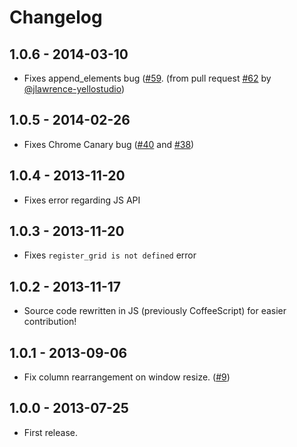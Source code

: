 # Changelog

## 1.0.6 - 2014-03-10

- Fixes append_elements bug ([#59](https://github.com/rnmp/salvattore/issues/59). (from pull request [#62](https://github.com/rnmp/salvattore/pull/62) by [@jlawrence-yellostudio](https://github.com/jlawrence-yellostudio))

## 1.0.5 - 2014-02-26

- Fixes Chrome Canary bug ([#40](https://github.com/rnmp/salvattore/issues/40) and [#38](https://github.com/rnmp/salvattore/issues/38))

## 1.0.4 - 2013-11-20

- Fixes error regarding JS API

## 1.0.3 - 2013-11-20

- Fixes `register_grid is not defined` error

## 1.0.2 - 2013-11-17

- Source code rewritten in JS (previously CoffeeScript) for easier contribution!

## 1.0.1 - 2013-09-06

- Fix column rearrangement on window resize. ([#9](https://github.com/rnmp/salvattore/issues/9))

## 1.0.0 - 2013-07-25

- First release.
